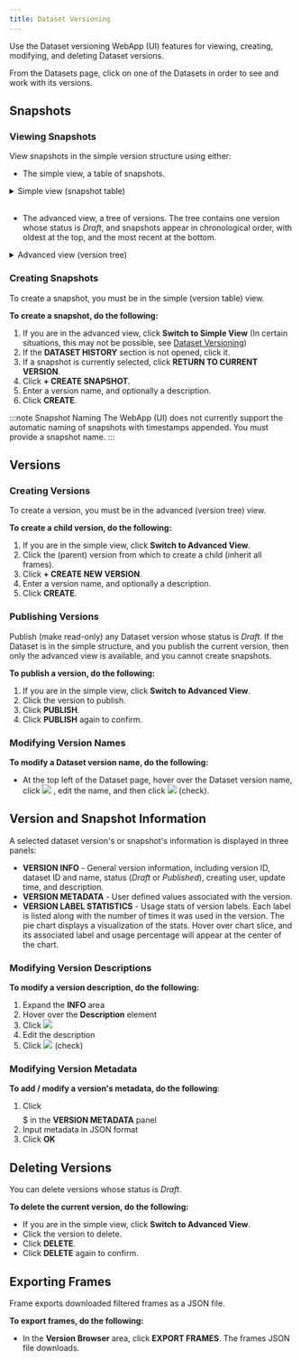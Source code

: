 ```yaml
---
title: Dataset Versioning
---
```


Use the Dataset versioning WebApp (UI) features for viewing, creating, modifying, and 
deleting Dataset versions.

From the Datasets page, click on one of the Datasets in order to see and work with its versions. 

## Snapshots
### Viewing Snapshots
    
View snapshots in the simple version structure using either:
        
* The simple view, a table of snapshots.

<details className="cml-expansion-panel screenshot">
<summary className="cml-expansion-panel-summary">Simple view (snapshot table)</summary>
<div className="cml-expansion-panel-content">

![image](../../img/hyperdatasets/web-app/dataset_simple_adv_01.png)

</div>
</details>
<br/>

* The advanced view, a tree of versions. The tree contains one version whose status is <i>Draft</i>, and snapshots appear in
chronological order, with oldest at the top, and the most recent at the bottom.
  
<details className="cml-expansion-panel screenshot">
<summary className="cml-expansion-panel-summary">Advanced view (version tree)</summary>
<div className="cml-expansion-panel-content">

![image](../../img/hyperdatasets/web-app/dataset_simple_adv_02.png)

</div>   
</details>

### Creating Snapshots

To create a snapshot, you must be in the simple (version table) view. 

**To create a snapshot, do the following:**

1. If you are in the advanced view, click **Switch to Simple View** (In certain situations, this may not be possible, 
   see [Dataset Versioning](../dataset.md#dataset-versioning)) 
1. If the **DATASET HISTORY** section is not opened, click it.
1. If a snapshot is currently selected, click **RETURN TO CURRENT VERSION**.
1. Click **+ CREATE SNAPSHOT**.
1. Enter a version name, and optionally a description.
1. Click **CREATE**.


:::note Snapshot Naming
The WebApp (UI) does not currently support the automatic naming of snapshots with timestamps appended. You must provide 
a snapshot name.
:::

## Versions
### Creating Versions

To create a version, you must be in the advanced (version tree) view.

**To create a child version, do the following:**

1. If you are in the simple view, click **Switch to Advanced View**.
1. Click the (parent) version from which to create a child (inherit all frames).
1. Click **+ CREATE NEW VERSION**.
1. Enter a version name, and optionally a description.
1. Click **CREATE**.

### Publishing Versions

Publish (make read-only) any Dataset version whose status is *Draft*. If the Dataset is in the simple structure,
and you publish the current version, then only the advanced view is available,
and you cannot create snapshots. 

**To publish a version, do the following:**

1. If you are in the simple view, click **Switch to Advanced View**.
1. Click the version to publish.
1. Click **PUBLISH**.
1. Click **PUBLISH** again to confirm.

### Modifying Version Names

**To modify a Dataset version name, do the following:**

* At the top left of the Dataset page, hover over the Dataset version name, click <img src="/docs/latest/icons/ico-edit.svg" className="icon size-md space-sm" /> , edit the name, and then click <img src="/docs/latest/icons/ico-save.svg" className="icon size-md space-sm" /> (check).

## Version and Snapshot Information
A selected dataset version's or snapshot's information is displayed in three panels:
* **VERSION INFO** - General version information, including version ID, dataset ID and name, status (*Draft* or *Published*), 
  creating user, update time, and description.
* **VERSION METADATA** - User defined values associated with the version.
* **VERSION LABEL STATISTICS** - Usage stats of version labels. Each label is listed along with the number
of times it was used in the version. The pie chart displays a visualization of the stats. Hover over chart slice, and 
  its associated label and usage percentage will appear at the center of the chart. 
  
### Modifying Version Descriptions
**To modify a version description, do the following:**

1. Expand the **INFO** area 
1. Hover over the **Description** element
1. Click <img src="/docs/latest/icons/ico-edit.svg" className="icon size-md space-sm" />
1. Edit the description
1. Click <img src="/docs/latest/icons/ico-save.svg" className="icon size-md space-sm" /> (check)
 
### Modifying Version Metadata
**To add / modify a version's metadata, do the following**:

1. Click $$$$$ in the **VERSION METADATA** panel
1. Input metadata in JSON format
1. Click **OK**

## Deleting Versions

You can delete versions whose status is *Draft*. 

**To delete the current version, do the following:**

* If you are in the simple view, click **Switch to Advanced View**.
* Click the version to delete.
* Click **DELETE**.
* Click **DELETE** again to confirm.

## Exporting Frames

Frame exports downloaded filtered frames as a JSON file.

**To export frames, do the following:**

* In the **Version Browser** area, click **EXPORT FRAMES**. The frames JSON file downloads.
  
